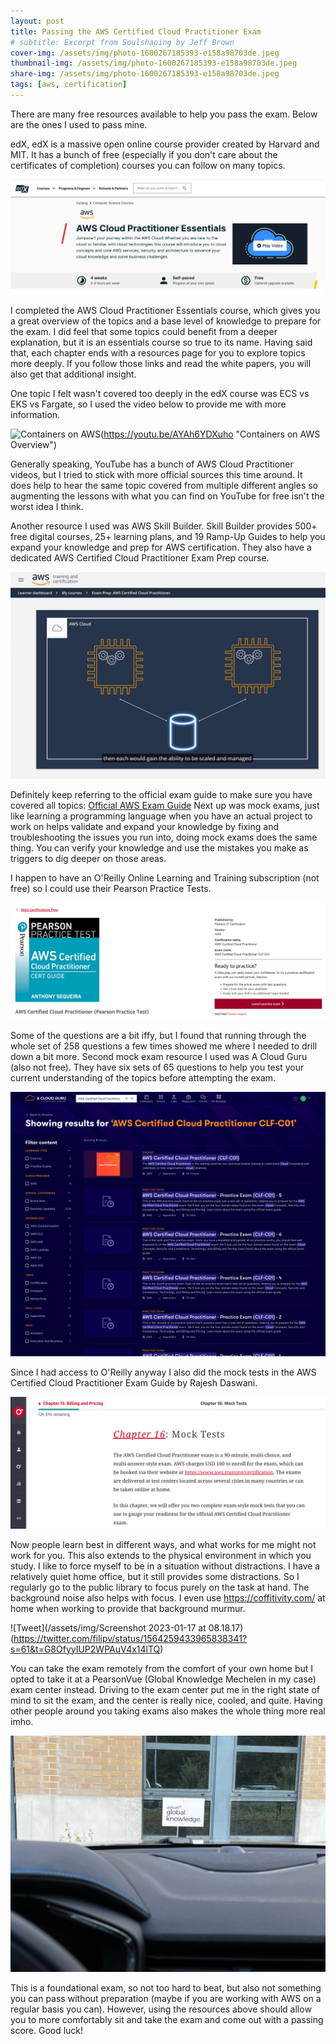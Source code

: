 ```yaml
---
layout: post
title: Passing the AWS Certified Cloud Practitioner Exam
# subtitle: Excerpt from Soulshaping by Jeff Brown
cover-img: /assets/img/photo-1600267185393-e158a98703de.jpeg
thumbnail-img: /assets/img/photo-1600267185393-e158a98703de.jpeg
share-img: /assets/img/photo-1600267185393-e158a98703de.jpeg
tags: [aws, certification]
---
```


There are many free resources available to help you pass the exam. Below are the ones I used to pass mine.

edX, edX is a massive open online course provider created by Harvard and MIT. It has a bunch of free (especially if you don't care about the certificates of completion) courses you can follow on many topics.

![edx](/assets/img/Screenshot-2022-09-02-at-10.50.27.png)

I completed the AWS Cloud Practitioner Essentials course, which gives you a great overview of the topics and a base level of knowledge to prepare for the exam. I did feel that some topics could benefit from a deeper explanation, but it is an essentials course so true to its name. Having said that, each chapter ends with a resources page for you to explore topics more deeply. If you follow those links and read the white papers, you will also get that additional insight.

One topic I felt wasn't covered too deeply in the edX course was ECS vs EKS vs Fargate, so I used the video below to provide me with more information.

![Containers on AWS](http://img.youtube.com/vi/https://youtu.be/AYAh6YDXuho/0.jpg)(https://youtu.be/AYAh6YDXuho "Containers on AWS Overview")

Generally speaking, YouTube has a bunch of AWS Cloud Practitioner videos, but I tried to stick with more official sources this time around. It does help to hear the same topic covered from multiple different angles so augmenting the lessons with what you can find on YouTube for free isn't the worst idea I think.

Another resource I used was AWS Skill Builder. Skill Builder provides 500+ free digital courses, 25+ learning plans, and 19 Ramp-Up Guides to help you expand your knowledge and prep for AWS certification. They also have a dedicated AWS Certified Cloud Practitioner Exam Prep course.

![prep course](/assets/img/Screenshot-2022-09-02-at-11.00.08.png)

Definitely keep referring to the official exam guide to make sure you have covered all topics: [Official AWS Exam Guide](https://d1.awsstatic.com/training-and-certification/docs-cloud-practitioner/AWS-Certified-Cloud-Practitioner_Exam-Guide.pdf) 
Next up was mock exams, just like learning a programming language when you have an actual project to work on helps validate and expand your knowledge by fixing and troubleshooting the issues you run into, doing mock exams does the same thing. You can verify your knowledge and use the mistakes you make as triggers to dig deeper on those areas.

I happen to have an O'Reilly Online Learning and Training subscription (not free) so I could use their Pearson Practice Tests.

![pearson](/assets/img/Screenshot-2022-09-02-at-11.08.49.png)

Some of the questions are a bit iffy, but I found that running through the whole set of 258 questions a few times showed me where I needed to drill down a bit more.
Second mock exam resource I used was A Cloud Guru (also not free). They have six sets of 65 questions to help you test your current understanding of the topics before attempting the exam.

![cloudguru](/assets/img/Screenshot-2022-09-02-at-11.11.49.png)

Since I had access to O'Reilly anyway I also did the mock tests in the AWS Certified Cloud Practitioner Exam Guide by Rajesh Daswani.

![oreilly](/assets/img/Screenshot-2022-09-02-at-13.00.29.png)

Now people learn best in different ways, and what works for me might not work for you. This also extends to the physical environment in which you study. I like to force myself to be in a situation without distractions. I have a relatively quiet home office, but it still provides some distractions. So I regularly go to the public library to focus purely on the task at hand. The background noise also helps with focus. I even use https://coffitivity.com/ at home when working to provide that background murmur.

![Tweet](/assets/img/Screenshot 2023-01-17 at 08.18.17)(https://twitter.com/filipv/status/1564259433965838341?s=61&t=G8OfyyIUP2WPAuV4x14lTQ)

You can take the exam remotely from the comfort of your own home but I opted to take it at a PearsonVue (Global Knowledge Mechelen in my case) exam center instead. Driving to the exam center put me in the right state of mind to sit the exam, and the center is really nice, cooled, and quite. Having other people around you taking exams also makes the whole thing more real imho.

![drive](/assets/img/IMG_1654.jpeg)

This is a foundational exam, so not too hard to beat, but also not something you can pass without preparation (maybe if you are working with AWS on a regular basis you can). However, using the resources above should allow you to more comfortably sit and take the exam and come out with a passing score. Good luck!